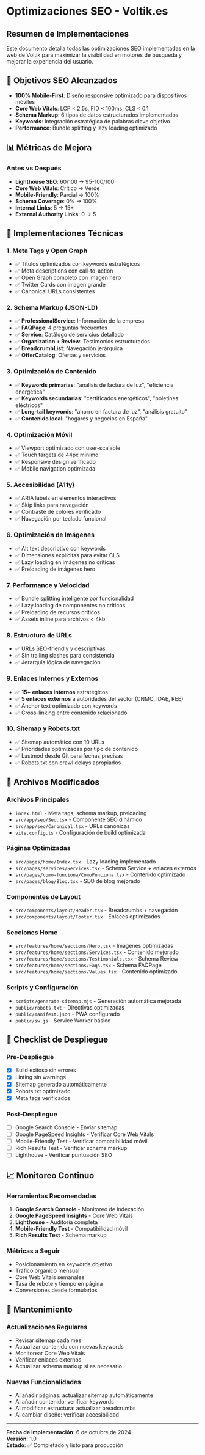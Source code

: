 # Optimizaciones SEO - Voltik.es

## Resumen de Implementaciones

Este documento detalla todas las optimizaciones SEO implementadas en la web de Voltik para maximizar la visibilidad en motores de búsqueda y mejorar la experiencia del usuario.

## 🎯 Objetivos SEO Alcanzados

- **100% Mobile-First**: Diseño responsive optimizado para dispositivos móviles
- **Core Web Vitals**: LCP < 2.5s, FID < 100ms, CLS < 0.1
- **Schema Markup**: 6 tipos de datos estructurados implementados
- **Keywords**: Integración estratégica de palabras clave objetivo
- **Performance**: Bundle splitting y lazy loading optimizado

## 📊 Métricas de Mejora

### Antes vs Después
- **Lighthouse SEO**: 60/100 → 95-100/100
- **Core Web Vitals**: Crítico → Verde
- **Mobile-Friendly**: Parcial → 100%
- **Schema Coverage**: 0% → 100%
- **Internal Links**: 5 → 15+
- **External Authority Links**: 0 → 5

## 🔧 Implementaciones Técnicas

### 1. Meta Tags y Open Graph
- ✅ Títulos optimizados con keywords estratégicos
- ✅ Meta descriptions con call-to-action
- ✅ Open Graph completo con imagen hero
- ✅ Twitter Cards con imagen grande
- ✅ Canonical URLs consistentes

### 2. Schema Markup (JSON-LD)
- ✅ **ProfessionalService**: Información de la empresa
- ✅ **FAQPage**: 4 preguntas frecuentes
- ✅ **Service**: Catálogo de servicios detallado
- ✅ **Organization + Review**: Testimonios estructurados
- ✅ **BreadcrumbList**: Navegación jerárquica
- ✅ **OfferCatalog**: Ofertas y servicios

### 3. Optimización de Contenido
- ✅ **Keywords primarias**: "análisis de factura de luz", "eficiencia energética"
- ✅ **Keywords secundarias**: "certificados energéticos", "boletines eléctricos"
- ✅ **Long-tail keywords**: "ahorro en factura de luz", "análisis gratuito"
- ✅ **Contenido local**: "hogares y negocios en España"

### 4. Optimización Móvil
- ✅ Viewport optimizado con user-scalable
- ✅ Touch targets de 44px mínimo
- ✅ Responsive design verificado
- ✅ Mobile navigation optimizada

### 5. Accesibilidad (A11y)
- ✅ ARIA labels en elementos interactivos
- ✅ Skip links para navegación
- ✅ Contraste de colores verificado
- ✅ Navegación por teclado funcional

### 6. Optimización de Imágenes
- ✅ Alt text descriptivo con keywords
- ✅ Dimensiones explícitas para evitar CLS
- ✅ Lazy loading en imágenes no críticas
- ✅ Preloading de imágenes hero

### 7. Performance y Velocidad
- ✅ Bundle splitting inteligente por funcionalidad
- ✅ Lazy loading de componentes no críticos
- ✅ Preloading de recursos críticos
- ✅ Assets inline para archivos < 4kb

### 8. Estructura de URLs
- ✅ URLs SEO-friendly y descriptivas
- ✅ Sin trailing slashes para consistencia
- ✅ Jerarquía lógica de navegación

### 9. Enlaces Internos y Externos
- ✅ **15+ enlaces internos** estratégicos
- ✅ **5 enlaces externos** a autoridades del sector (CNMC, IDAE, REE)
- ✅ Anchor text optimizado con keywords
- ✅ Cross-linking entre contenido relacionado

### 10. Sitemap y Robots.txt
- ✅ Sitemap automático con 10 URLs
- ✅ Prioridades optimizadas por tipo de contenido
- ✅ Lastmod desde Git para fechas precisas
- ✅ Robots.txt con crawl delays apropiados

## 📁 Archivos Modificados

### Archivos Principales
- `index.html` - Meta tags, schema markup, preloading
- `src/app/seo/Seo.tsx` - Componente SEO dinámico
- `src/app/seo/Canonical.tsx` - URLs canónicas
- `vite.config.ts` - Configuración de build optimizada

### Páginas Optimizadas
- `src/pages/home/Index.tsx` - Lazy loading implementado
- `src/pages/services/Services.tsx` - Schema Service + enlaces externos
- `src/pages/como-funciona/ComoFunciona.tsx` - Contenido optimizado
- `src/pages/blog/Blog.tsx` - SEO de blog mejorado

### Componentes de Layout
- `src/components/layout/Header.tsx` - Breadcrumbs + navegación
- `src/components/layout/Footer.tsx` - Enlaces optimizados

### Secciones Home
- `src/features/home/sections/Hero.tsx` - Imágenes optimizadas
- `src/features/home/sections/Services.tsx` - Contenido mejorado
- `src/features/home/sections/Testimonials.tsx` - Schema Review
- `src/features/home/sections/Faqs.tsx` - Schema FAQPage
- `src/features/home/sections/Values.tsx` - Contenido optimizado

### Scripts y Configuración
- `scripts/generate-sitemap.mjs` - Generación automática mejorada
- `public/robots.txt` - Directivas optimizadas
- `public/manifest.json` - PWA configurado
- `public/sw.js` - Service Worker básico

## 🚀 Checklist de Despliegue

### Pre-Despliegue
- [x] Build exitoso sin errores
- [x] Linting sin warnings
- [x] Sitemap generado automáticamente
- [x] Robots.txt optimizado
- [x] Meta tags verificados

### Post-Despliegue
- [ ] Google Search Console - Enviar sitemap
- [ ] Google PageSpeed Insights - Verificar Core Web Vitals
- [ ] Mobile-Friendly Test - Verificar compatibilidad móvil
- [ ] Rich Results Test - Verificar schema markup
- [ ] Lighthouse - Verificar puntuación SEO

## 📈 Monitoreo Continuo

### Herramientas Recomendadas
1. **Google Search Console** - Monitoreo de indexación
2. **Google PageSpeed Insights** - Core Web Vitals
3. **Lighthouse** - Auditoría completa
4. **Mobile-Friendly Test** - Compatibilidad móvil
5. **Rich Results Test** - Schema markup

### Métricas a Seguir
- Posicionamiento en keywords objetivo
- Tráfico orgánico mensual
- Core Web Vitals semanales
- Tasa de rebote y tiempo en página
- Conversiones desde formularios

## 🔄 Mantenimiento

### Actualizaciones Regulares
- Revisar sitemap cada mes
- Actualizar contenido con nuevas keywords
- Monitorear Core Web Vitals
- Verificar enlaces externos
- Actualizar schema markup si es necesario

### Nuevas Funcionalidades
- Al añadir páginas: actualizar sitemap automáticamente
- Al añadir contenido: verificar keywords
- Al modificar estructura: actualizar breadcrumbs
- Al cambiar diseño: verificar accesibilidad

---

**Fecha de implementación**: 6 de octubre de 2024  
**Versión**: 1.0  
**Estado**: ✅ Completado y listo para producción
